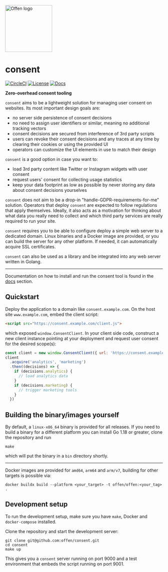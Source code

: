 <a href="https://www.offen.dev/">
    <img src="https://offen.github.io/press-kit/offen-material/gfx-GitHub-Offen-logo.svg" alt="Offen logo" title="Offen" width="150px"/>
</a>

# consent

[![CircleCI](https://circleci.com/gh/offen/consent/tree/development.svg?style=svg)](https://circleci.com/gh/offen/consent/tree/development)
[![License](https://img.shields.io/badge/License-Apache%202.0-blue.svg)](https://opensource.org/licenses/Apache-2.0)
[![Docs](https://img.shields.io/badge/Documentation-MANUAL.md-blue.svg)][docs]

__Zero-overhead consent tooling__

`consent` aims to be a lightweight solution for managing user consent on websites.
Its most important design goals are:
- no server side persistence of consent decisions
- no need to assign user identifiers or similar, meaning no additional tracking vectors
- consent decisions are secured from interference of 3rd party scripts
- users can revoke their consent decisions and any traces at any time by clearing their cookies or using the provided UI
- operators can customize the UI elements in use to match their design

`consent` is a good option in case you want to:
- load 3rd party content like Twitter or Instagram widgets with user consent
- request users' consent for collecting usage statistics
- keep your data footprint as low as possible by never storing any data about consent decisions yourselves

`consent` does not aim to be a drop-in "handle-GDPR-requirements-for-me" solution.
Operators that deploy `consent` are expected to follow regulations that apply themselves.
Ideally, it also acts as a motivation for thinking about what data you really need to collect and which third party services are really required to run your site.

`consent` requires you to be able to configure deploy a simple web server to a dedicated domain.
Linux binaries and a Docker image are provided, or you can build the server for any other platform.
If needed, it can automatically acquire SSL certificates.

`consent` can also be used as a library and be integrated into any web server written in Golang.

---

Documentation on how to install and run the consent tool is found in the [docs][docs] section.

[docs]: ./MANUAL.md

## Quickstart

Deploy the application to a domain like `consent.example.com`.
On the host site `www.example.com`, embed the client script:

```html
<script src="https://consent.example.com/client.js">
```

which exposed `window.ConsentClient`.
In your client side code, construct a new client instance pointing at your deployment and request user consent for the desired scope(s):

```js
const client = new window.ConsentClient({ url: 'https://consent.example.com' })
client
  .acquire('analytics', 'marketing')
  .then((decisions) => {
    if (decisions.analytics) {
      // load analytics data
    }
    if (decisions.marketing) {
      // trigger marketing tools
    }
  })
```

## Building the binary/images yourself

By default, a `linux-x86_64` binary is provided for all releases.
If you need to build a binary for a different platform you can install Go 1.18 or greater, clone the repository and run

```
make
```

which will put the binary in a `bin` directory shortly.

---

Docker images are provided for `amd64`, `arm64` and `arm/v7`, building for other targets is possible via:

```
docker buildx build --platform <your_target> -t offen/offen:<your_tag> .
```

## Development setup

To run the development setup, make sure you have `make`, Docker and `docker-compose` installed.

Clone the repository and start the development server:

```
git clone git@github.com:offen/consent.git
cd consent
make up
```

This gives you a `consent` server running on port 9000 and a test environment that embeds the script running on port 9001.
